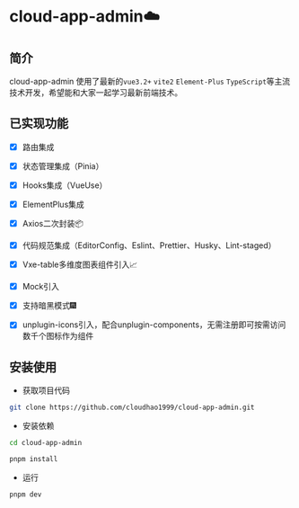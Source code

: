<h1>cloud-app-admin☁️</h1>

## 简介

cloud-app-admin 使用了最新的`vue3.2+` `vite2` `Element-Plus` `TypeScript`等主流技术开发，希望能和大家一起学习最新前端技术。

## 已实现功能

- [x] 路由集成
- [x] 状态管理集成（Pinia）
- [x] Hooks集成（VueUse）
- [x] ElementPlus集成
- [x] Axios二次封装📦
- [x] 代码规范集成（EditorConfig、Eslint、Prettier、Husky、Lint-staged）
- [x] Vxe-table多维度图表组件引入📈
- [x] Mock引入
- [x] 支持暗黑模式🎆
- [x] unplugin-icons引入，配合unplugin-components，无需注册即可按需访问数千个图标作为组件


## 安装使用

- 获取项目代码

```bash
git clone https://github.com/cloudhao1999/cloud-app-admin.git
```

- 安装依赖

```bash
cd cloud-app-admin

pnpm install

```

- 运行

```bash
pnpm dev
```
